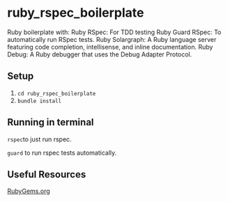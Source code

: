 # ruby_rspec_boilerplate

Ruby boilerplate with:
    Ruby RSpec: For TDD testing 
    Ruby Guard RSpec: To automatically run RSpec tests.
    Ruby Solargraph: A Ruby language server featuring code completion, intellisense, and inline documentation.
    Ruby Debug: A Ruby debugger that uses the Debug Adapter Protocol.

## Setup
1. `cd ruby_rspec_boilerplate`
2. `bundle install`

## Running in terminal
`rspec`to just run rspec.

`guard` to run rspec tests automatically.

## Useful Resources
[RubyGems.org](https://rubygems.org/)

